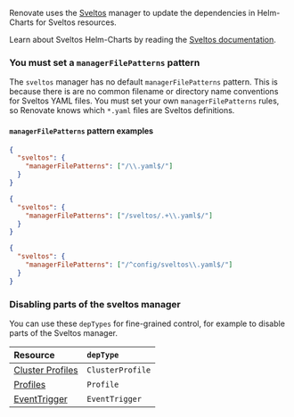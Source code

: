 Renovate uses the [Sveltos](https://projectsveltos.github.io/sveltos/) manager to update the dependencies in Helm-Charts for Sveltos resources.

Learn about Sveltos Helm-Charts by reading the [Sveltos documentation](https://projectsveltos.github.io/sveltos/addons/helm_charts/).

### You must set a `managerFilePatterns` pattern

The `sveltos` manager has no default `managerFilePatterns` pattern.
This is because there is are no common filename or directory name conventions for Sveltos YAML files.
You must set your own `managerFilePatterns` rules, so Renovate knows which `*.yaml` files are Sveltos definitions.

#### `managerFilePatterns` pattern examples

```json title="If most .yaml files in your repository are for Sveltos"
{
  "sveltos": {
    "managerFilePatterns": ["/\\.yaml$/"]
  }
}
```

```json title="Sveltos YAML files are in a sveltos/ directory"
{
  "sveltos": {
    "managerFilePatterns": ["/sveltos/.+\\.yaml$/"]
  }
}
```

```json title="One Sveltos file in a directory"
{
  "sveltos": {
    "managerFilePatterns": ["/^config/sveltos\\.yaml$/"]
  }
}
```

### Disabling parts of the sveltos manager

You can use these `depTypes` for fine-grained control, for example to disable parts of the Sveltos manager.

| Resource                                                                                             | `depType`        |
| :--------------------------------------------------------------------------------------------------- | :--------------- |
| [Cluster Profiles](https://projectsveltos.github.io/sveltos/addons/clusterprofile/)                  | `ClusterProfile` |
| [Profiles](https://projectsveltos.github.io/sveltos/addons/profile/)                                 | `Profile`        |
| [EventTrigger](https://projectsveltos.github.io/sveltos/events/addon_event_deployment/#eventtrigger) | `EventTrigger`   |

